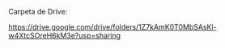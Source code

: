 Carpeta de Drive:

https://drive.google.com/drive/folders/1Z7kAmK0T0MbSAsKl-w4XtcSOreH6kM3e?usp=sharing
